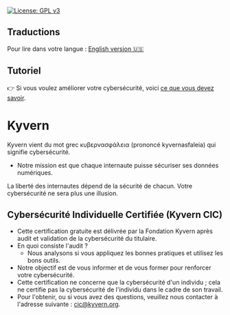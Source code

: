 [![License: GPL v3](https://img.shields.io/badge/License-GPLv3-blue.svg)](https://www.gnu.org/licenses/gpl-3.0)
## Traductions
Pour lire dans votre langue :
[English version 🇺🇸](https://github.com/kyvernfoundation/kyvern)

## Tutoriel
👉 Si vous voulez améliorer votre cybersécurité, voici [ce que vous devez savoir](https://github.com/kyvernfoundation/kyvern/fr/tree/main/cours).

# Kyvern
Kyvern vient du mot grec κυβερνασφάλεια (prononcé kyvernasfaleia) qui signifie cybersécurité.
- Notre mission est que chaque internaute puisse sécuriser ses données numériques.

La liberté des internautes dépend de la sécurité de chacun.
Votre cybersécurité ne sera plus une illusion.
## Cybersécurité Individuelle Certifiée (Kyvern CIC)
- Cette certification gratuite est délivrée par la Fondation Kyvern après audit et validation de la cybersécurité du titulaire.
- En quoi consiste l'audit ?
  - Nous analysons si vous appliquez les bonnes pratiques et utilisez les bons outils.
- Notre objectif est de vous informer et de vous former pour renforcer votre cybersécurité.
- Cette certification ne concerne que la cybersécurité d'un individu ; cela ne certifie pas la cybersécurité de l'individu dans le cadre de son travail.
- Pour l'obtenir, ou si vous avez des questions, veuillez nous contacter à l'adresse suivante : cic@kyvern.org.
